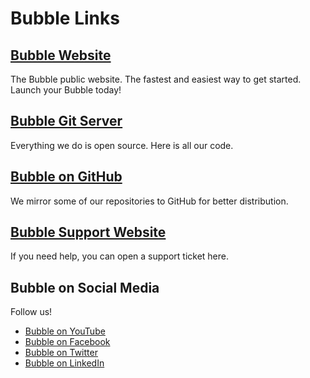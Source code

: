 Bubble Links
============

## [Bubble Website](https://getbubblenow.com)
The Bubble public website. The fastest and easiest way to get started. Launch your Bubble today!

## [Bubble Git Server](https://git.bubblev.org/bubblev)
Everything we do is open source. Here is all our code.

## [Bubble on GitHub](https://github.com/GetBubbleNow)
We mirror some of our repositories to GitHub for better distribution.

## [Bubble Support Website](https://support.getbubblenow.com)
If you need help, you can open a support ticket here.

## Bubble on Social Media
Follow us!

  * [Bubble on YouTube](https://www.youtube.com/channel/UCwIseDr3Jrk7H0IgxHipfpw)
  * [Bubble on Facebook](https://www.facebook.com/GetBubbleNow)
  * [Bubble on Twitter](https://www.twitter.com/GetBubbleNow)
  * [Bubble on LinkedIn](https://www.linkedin.com/company/getbubblenow/)
